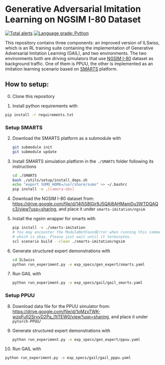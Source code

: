 # Generative Adversarial Imitation Learning on NGSIM I-80 Dataset

[![Total alerts](https://img.shields.io/lgtm/alerts/g/zbzhu99/NGSIM_Imitation.svg?logo=lgtm&logoWidth=18)](https://lgtm.com/projects/g/zbzhu99/NGSIM_Imitation/alerts/)
[![Language grade: Python](https://img.shields.io/lgtm/grade/python/g/zbzhu99/NGSIM_Imitation.svg?logo=lgtm&logoWidth=18)](https://lgtm.com/projects/g/zbzhu99/NGSIM_Imitation/context:python)

This repository contains three components: an improved version of ILSwiss, which is an RL training suite containing the implementation of Generative Adversarial Imitation Learning (GAIL), and two environments. The two environments both are driving simulators that use [NGSIM I-80]((https://www.fhwa.dot.gov/publications/research/operations/06137/)) dataset as background traffic. One of them is PPUU, the other is implemented as an imitation learning scenario based on [SMARTS](https://github.com/huawei-noah/SMARTS.git) platform.

## How to setup:

0. Clone this repository

1. Install python requirements with

```bash
pip install -r requirements.txt
```

### Setup SMARTS

2. Download the SMARTS platform as a submodule with

   ```bash
   git submodule init
   git submodule update
   ```

3. Install SMARTS simulation platform in the `./SMARTS` folder following its instructions

   ```bash
   cd ./SMARTS
   bash ./utils/setup/install_deps.sh
   echo "export SUMO_HOME=/usr/share/sumo" >> ~/.bashrc
   pip install -e .[camera-obs]
   ```

4. Download the NGSIM I-80 dataset from: https://drive.google.com/file/d/14j5S8lGir9J5QAl8AHMamDu3WTDQAQc3/view?usp=sharing, and place it under `smarts-imitation/ngsim`

5. Install the ngsim wrapper for smarts with

   ```bash
   pip install -e ./smarts-imitation
   # You may encounter the ModuleNotFoundError when running this command,
   # which is okay. Please just wait until it terminates.
   scl scenario build --clean ./smarts-imitation/ngsim
   ```

6. Generate structured expert demonstrations with

   ```bash
   cd ILSwiss
   python run_experiment.py -e exp_specs/gen_expert/smarts.yaml
   ```

7. Run GAIL with

   ```bash
   python run_experiment.py -e exp_specs/gail/gail_smarts.yaml
   ```

### Setup PPUU

8. Download data file for the PPUU simulator from: https://drive.google.com/file/d/1oMzxTWK-wzpFufi2SryyD2Pa_l1tTEW0/view?usp=sharing, and place it under `pytorch-PPUU/`

9. Generate structured expert demonstrations with

   ```bash
   python run_experiment.py -e exp_specs/gen_expert/ppuu.yaml
   ```

10. Run GAIL with

   ```bash
   python run_experiment.py -e exp_specs/gail/gail_pppu.yaml
   ```
